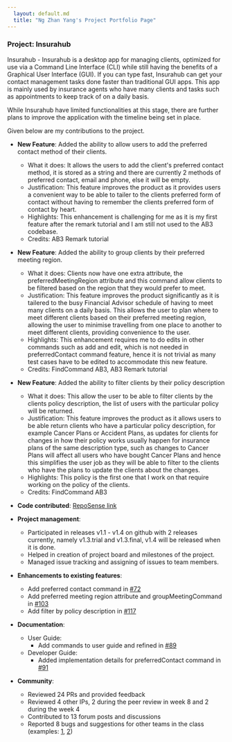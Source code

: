 ```yaml
---
  layout: default.md
  title: "Ng Zhan Yang's Project Portfolio Page"
---
```


### Project: Insurahub

Insurahub - Insurahub is a desktop app for managing clients, optimized for use via a Command Line Interface (CLI) while still having the benefits of a Graphical User Interface (GUI). If you can type fast, Insurahub can get your contact management tasks done faster than traditional GUI apps. This app is mainly used by insurance agents who have many clients and tasks such as appointments to keep track of on a daily basis.

While Insurahub have limited functionalities at this stage, there are further plans to improve the application with the timeline being set in place.

Given below are my contributions to the project.

- **New Feature**: Added the ability to allow users to add the preferred contact method of their clients.

  - What it does: It allows the users to add the client's preferred contact method, it is stored as a string and there are currently 2 methods of preferred contact, email and phone, else it will be empty.
  - Justification: This feature improves the product as it provides users a convenient way to be able to tailer to the clients preferred form of contact without having to remember the clients preferred form of contact by heart.
  - Highlights: This enhancement is challenging for me as it is my first feature after the remark tutorial and I am still not used to the AB3 codebase.
  - Credits: AB3 Remark tutorial

- **New Feature**: Added the ability to group clients by their preferred meeting region.

  - What it does: Clients now have one extra attribute, the preferredMeetingRegion attribute and this command allow clients to be filtered based on the region that they would prefer to meet.
  - Justification: This feature improves the product significantly as it is tailered to the busy Financial Advisor schedule of having to meet many clients on a daily basis. This allows the user to plan where to meet different clients based on their preferred meeting region, allowing the user to minimise travelling from one place to another to meet different clients, providing convenience to the user.
  - Highlights: This enhancement requires me to do edits in other commands such as add and edit, which is not needed in preferredContact command feature, hence it is not trivial as many test cases have to be edited to accommodate this new feature.
  - Credits: FindCommand AB3, AB3 Remark tutorial

- **New Feature**: Added the ability to filter clients by their policy description

  - What it does: This allow the user to be able to filter clients by the clients policy description, the list of users with the particular policy will be returned.
  - Justification: This feature improves the product as it allows users to be able return clients who have a particular policy description, for example Cancer Plans or Accident Plans, as updates for clients for changes in how their policy works usually happen for insurance plans of the same description type, such as changes to Cancer Plans will affect all users who have bought Cancer Plans and hence this simplifies the user job as they will be able to filter to the clients who have the plans to update the clients about the changes.
  - Highlights: This policy is the first one that I work on that require working on the policy of the clients.
  - Credits: FindCommand AB3

- **Code contributed**: [RepoSense link](https://nus-cs2103-ay2324s1.github.io/tp-dashboard/?search=zhanyang01&breakdown=true)

- **Project management**:

  - Participated in releases v1.1 - v1.4 on github with 2 releases currently, namely v1.3.trial and v1.3.final, v1.4 will be released when it is done.
  - Helped in creation of project board and milestones of the project.
  - Managed issue tracking and assigning of issues to team members.

- **Enhancements to existing features**:

  - Add preferred contact command in [\#72](https://github.com/AY2324S1-CS2103-W14-1/tp/pull/72)
  - Add preferred meeting region attribute and groupMeetingCommand in [\#103](https://github.com/AY2324S1-CS2103-W14-1/tp/pull/103)
  - Add filter by policy description in [\#117](https://github.com/AY2324S1-CS2103-W14-1/tp/pull/117)

- **Documentation**:

  - User Guide:
    - Add commands to user guide and refined in [\#89](https://github.com/AY2324S1-CS2103-W14-1/tp/pull/89)
  - Developer Guide:
    - Added implementation details for preferredContact command in [\#91](https://github.com/AY2324S1-CS2103-W14-1/tp/pull/91)

- **Community**:

  - Reviewed 24 PRs and provided feedback
  - Reviewed 4 other IPs, 2 during the peer review in week 8 and 2 during the week 4
  - Contributed to 13 forum posts and discussions
  - Reported 8 bugs and suggestions for other teams in the class (examples: [1](https://github.com/AY2324S1-CS2103T-W08-2/tp/issues/130), [2](https://github.com/AY2324S1-CS2103T-W08-2/tp/issues/122))
